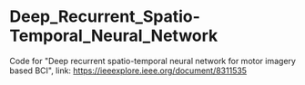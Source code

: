 # Deep_Recurrent_Spatio-Temporal_Neural_Network
Code for "Deep recurrent spatio-temporal neural network for motor imagery based BCI", link: https://ieeexplore.ieee.org/document/8311535
